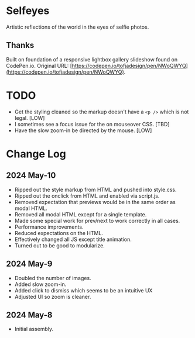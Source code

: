 # Selfeyes

Artistic reflections of the world in the eyes of selfie photos.

## Thanks

Built on foundation of a responsive lightbox gallery slideshow found on CodePen.io. Original URL:
[https://codepen.io/tofjadesign/pen/NWoQWYQ](https://codepen.io/tofjadesign/pen/NWoQWYQ).

# TODO

* Get the styling cleaned so the markup doesn't have a `<p />` which is not legal. [LOW]
* I sometimes see a focus issue for the on mouseover CSS. [TBD]
* Have the slow zoom-in be directed by the mouse. [LOW]

# Change Log

## 2024 May-10

* Ripped out the style markup from HTML and pushed into style.css.
* Ripped out the onclick from HTML and enabled via script.js.
* Removed expectation that previews would be in the same order as modal HTML.
* Removed all modal HTML except for a single template.
* Made some special work for prev/next to work correctly in all cases.
* Performance improvements.
* Reduced expectations on the HTML.
* Effectively changed all JS except title animation.
* Turned out to be good to modularize.

## 2024 May-9

* Doubled the number of images.
* Added slow zoom-in.
* Added click to dismiss which seems to be an intuitive UX
* Adjusted UI so zoom is cleaner.

## 2024 May-8

* Initial assembly.

